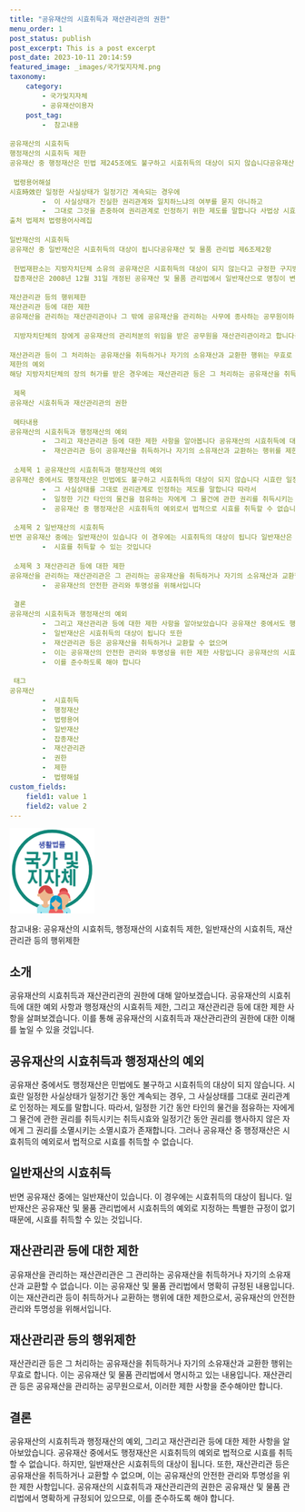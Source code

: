 ```yaml
---
title: "공유재산의 시효취득과 재산관리관의 권한"
menu_order: 1
post_status: publish
post_excerpt: This is a post excerpt
post_date: 2023-10-11 20:14:59
featured_image: _images/국가및지자체.png
taxonomy:
    category:
        - 국가및지자체
        - 공유재산이용자
    post_tag:
        -  참고내용

공유재산의 시효취득
행정재산의 시효취득 제한
공유재산 중 행정재산은 민법 제245조에도 불구하고 시효취득의 대상이 되지 않습니다공유재산 및 물품 관리법 제6조제2항

 법령용어해설
시효時效란 일정한 사실상태가 일정기간 계속되는 경우에
        -  이 사실상태가 진실한 권리관계와 일치하느냐의 여부를 묻지 아니하고
        -  그대로 그것을 존중하여 권리관계로 인정하기 위한 제도를 말합니다 사법상 시효에는 일정한 기간 타인의 물건을 점유하는 자에게 그 물건에 관한 권리를 취득시키는 취득시효와 일정기간 권리를 행사하지 않는 자에게 그 권리를 소멸시키는 소멸시효가 있습니다
출처 법제처 법령용어사례집

일반재산의 시효취득
공유재산 중 일반재산은 시효취득의 대상이 됩니다공유재산 및 물품 관리법 제6조제2항

 헌법재판소는 지방자치단체 소유의 공유재산은 시효취득의 대상이 되지 않는다고 규정한 구지방재정법 제74조제2항을 공유재산 중 잡종재산에 적용하는 것이 헌법에 위반된다고 판시 하였습니다헌법재판소 199210 1 선고 92헌가6지방재정법 제74조제2항에 대한 위헌심판
 잡종재산은 2008년 12월 31일 개정된 공유재산 및 물품 관리법에서 일반재산으로 명칭이 변경되었습니다

재산관리관 등의 행위제한
재산관리관 등에 대한 제한
공유재산을 관리하는 재산관리관이나 그 밖에 공유재산을 관리하는 사무에 종사하는 공무원이하 재산관리관 등이라 함은 그 관리하는 공유재산을 취득하거나 자기의 소유재산과 교환하지 못합니다공유재산 및 물품 관리법 제15조제1항 본문

 지방자치단체의 장에게 공유재산의 관리처분의 위임을 받은 공무원을 재산관리관이라고 합니다공유재산 및 물품 관리법 제14조제2항

재산관리관 등이 그 처리하는 공유재산을 취득하거나 자기의 소유재산과 교환한 행위는 무효로 합니다공유재산 및 물품 관리법 제15조제2항
제한의 예외
해당 지방자치단체의 장의 허가를 받은 경우에는 재산관리관 등은 그 처리하는 공유재산을 취득하거나 자기의 소유재산과 교환할 수 있습니다공유재산 및 물품 관리법 제15조제1항 단서

 제목
공유재산 시효취득과 재산관리관의 권한

 메타내용
공유재산의 시효취득과 행정재산의 예외
        -  그리고 재산관리관 등에 대한 제한 사항을 알아봅니다 공유재산의 시효취득에 대한 법령용어 해설과 일반재산의 시효취득에 대한 예외 사항을 살펴보고
        -  재산관리관 등이 공유재산을 취득하거나 자기의 소유재산과 교환하는 행위를 제한하는 이유에 대해 이야기합니다

 소제목 1 공유재산의 시효취득과 행정재산의 예외
공유재산 중에서도 행정재산은 민법에도 불구하고 시효취득의 대상이 되지 않습니다 시효란 일정한 사실상태가 일정기간 동안 계속되는 경우
        -  그 사실상태를 그대로 권리관계로 인정하는 제도를 말합니다 따라서
        -  일정한 기간 타인의 물건을 점유하는 자에게 그 물건에 관한 권리를 취득시키는 취득시효와 일정기간 동안 권리를 행사하지 않은 자에게 그 권리를 소멸시키는 소멸시효가 존재합니다 하지만
        -  공유재산 중 행정재산은 시효취득의 예외로서 법적으로 시효를 취득할 수 없습니다

 소제목 2 일반재산의 시효취득
반면 공유재산 중에는 일반재산이 있습니다 이 경우에는 시효취득의 대상이 됩니다 일반재산은 공유재산 및 물품 관리법에서 시효취득의 예외로 지정하는 특별한 규정이 없기 때문에
        -  시효를 취득할 수 있는 것입니다

 소제목 3 재산관리관 등에 대한 제한
공유재산을 관리하는 재산관리관은 그 관리하는 공유재산을 취득하거나 자기의 소유재산과 교환할 수 없습니다 이는 공유재산 및 물품 관리법에서 명확히 규정된 내용입니다 이는 재산관리관 등이 취득하거나 교환하는 행위에 대한 제한으로서
        -  공유재산의 안전한 관리와 투명성을 위해서입니다

 결론
공유재산의 시효취득과 행정재산의 예외
        -  그리고 재산관리관 등에 대한 제한 사항을 알아보았습니다 공유재산 중에서도 행정재산은 시효취득의 예외로 법적으로 시효를 취득할 수 없습니다 하지만
        -  일반재산은 시효취득의 대상이 됩니다 또한
        -  재산관리관 등은 공유재산을 취득하거나 교환할 수 없으며
        -  이는 공유재산의 안전한 관리와 투명성을 위한 제한 사항입니다 공유재산의 시효취득과 재산관리관의 권한은 공유재산 및 물품 관리법에서 명확하게 규정되어 있으므로
        -  이를 준수하도록 해야 합니다

 태그
공유재산
        -  시효취득
        -  행정재산
        -  법령용어
        -  일반재산
        -  잡종재산
        -  재산관리관
        -  권한
        -  제한
        -  법령해설
custom_fields:
    field1: value 1
    field2: value 2
---
```


![국가및지자체](/_images/국가및지자체.png)


참고내용: 공유재산의 시효취득, 행정재산의 시효취득 제한, 일반재산의 시효취득, 재산관리관 등의 행위제한

## 소개

공유재산의 시효취득과 재산관리관의 권한에 대해 알아보겠습니다. 공유재산의 시효취득에 대한 예외 사항과 행정재산의 시효취득 제한, 그리고 재산관리관 등에 대한 제한 사항을 살펴보겠습니다. 이를 통해 공유재산의 시효취득과 재산관리관의 권한에 대한 이해를 높일 수 있을 것입니다.

## 공유재산의 시효취득과 행정재산의 예외

공유재산 중에서도 행정재산은 민법에도 불구하고 시효취득의 대상이 되지 않습니다. 시효란 일정한 사실상태가 일정기간 동안 계속되는 경우, 그 사실상태를 그대로 권리관계로 인정하는 제도를 말합니다. 따라서, 일정한 기간 동안 타인의 물건을 점유하는 자에게 그 물건에 관한 권리를 취득시키는 취득시효와 일정기간 동안 권리를 행사하지 않은 자에게 그 권리를 소멸시키는 소멸시효가 존재합니다. 그러나 공유재산 중 행정재산은 시효취득의 예외로서 법적으로 시효를 취득할 수 없습니다.

## 일반재산의 시효취득

반면 공유재산 중에는 일반재산이 있습니다. 이 경우에는 시효취득의 대상이 됩니다. 일반재산은 공유재산 및 물품 관리법에서 시효취득의 예외로 지정하는 특별한 규정이 없기 때문에, 시효를 취득할 수 있는 것입니다.

## 재산관리관 등에 대한 제한

공유재산을 관리하는 재산관리관은 그 관리하는 공유재산을 취득하거나 자기의 소유재산과 교환할 수 없습니다. 이는 공유재산 및 물품 관리법에서 명확히 규정된 내용입니다. 이는 재산관리관 등이 취득하거나 교환하는 행위에 대한 제한으로서, 공유재산의 안전한 관리와 투명성을 위해서입니다.

## 재산관리관 등의 행위제한

재산관리관 등은 그 처리하는 공유재산을 취득하거나 자기의 소유재산과 교환한 행위는 무효로 합니다. 이는 공유재산 및 물품 관리법에서 명시하고 있는 내용입니다. 재산관리관 등은 공유재산을 관리하는 공무원으로서, 이러한 제한 사항을 준수해야만 합니다.

## 결론

공유재산의 시효취득과 행정재산의 예외, 그리고 재산관리관 등에 대한 제한 사항을 알아보았습니다. 공유재산 중에서도 행정재산은 시효취득의 예외로 법적으로 시효를 취득할 수 없습니다. 하지만, 일반재산은 시효취득의 대상이 됩니다. 또한, 재산관리관 등은 공유재산을 취득하거나 교환할 수 없으며, 이는 공유재산의 안전한 관리와 투명성을 위한 제한 사항입니다. 공유재산의 시효취득과 재산관리관의 권한은 공유재산 및 물품 관리법에서 명확하게 규정되어 있으므로, 이를 준수하도록 해야 합니다.

